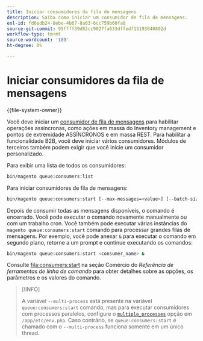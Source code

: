 ```yaml
---
title: Iniciar consumidores da fila de mensagens
description: Saiba como iniciar um consumidor de fila de mensagens.
exl-id: fd6edb24-8ebe-4b67-8a03-6cc759b60fa8
source-git-commit: 95ffff39d82cc9027fa633dffedf15193040802d
workflow-type: tm+mt
source-wordcount: '189'
ht-degree: 0%

---
```


# Iniciar consumidores da fila de mensagens

{{file-system-owner}}

Você deve iniciar um [consumidor de fila de mensagens](../queues/consumers.md) para habilitar operações assíncronas, como ações em massa do Inventory management e pontos de extremidade ASSÍNCRONOS e em massa REST. Para habilitar a funcionalidade B2B, você deve iniciar vários consumidores. Módulos de terceiros também podem exigir que você inicie um consumidor personalizado.

Para exibir uma lista de todos os consumidores:

```bash
bin/magento queue:consumers:list
```

Para iniciar consumidores de fila de mensagens:

```bash
bin/magento queue:consumers:start [--max-messages=<value>] [--batch-size=<value>] [--single-thread] [--area-code=<value>] [--multi-process=<value>] <consumer_name>
```

Depois de consumir todas as mensagens disponíveis, o comando é encerrado. Você pode executar o comando novamente manualmente ou com um trabalho cron. Você também pode executar várias instâncias do `magento queue:consumers:start` comando para processar grandes filas de mensagens. Por exemplo, você pode anexar `&` para executar o comando em segundo plano, retorne a um prompt e continue executando os comandos:

```bash
bin/magento queue:consumers:start <consumer_name> &
```

Consulte [fila:consumers:start](https://devdocs.magento.com/guides/v2.4/reference/cli/magento-commerce.html#queueconsumersstart) na seção Comércio do _Referência de ferramentas de linha de comando_ para obter detalhes sobre as opções, os parâmetros e os valores do comando.

>[!INFO]
>
>A variável `--multi-process` está presente na variável `queue:consumers:start` comando, mas para executar consumidores com processos paralelos, configure o [`multiple_processes`](../queues/manage-message-queues.md#configuration) opção em `/app/etc/env.php`. Caso contrário, se `queue:consumers:start` é chamado com o `--multi-process` funciona somente em um único thread.
